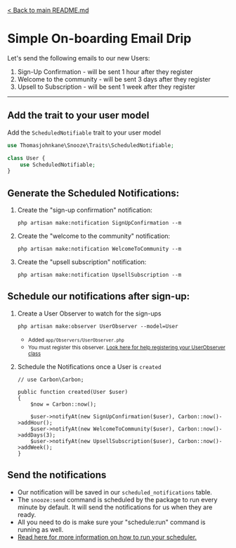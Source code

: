 [< Back to main README.md](https://github.com/thomasjohnkane/laravel-snooze)
# Simple On-boarding Email Drip

Let's send the following emails to our new Users:

1. Sign-Up Confirmation - will be sent 1 hour after they register
2. Welcome to the community - will be sent 3 days after they register
3. Upsell to Subscription - will be sent 1 week after they register

<hr />

## Add the trait to your user model
Add the `ScheduledNotifiable` trait to your user model
```php
use Thomasjohnkane\Snooze\Traits\ScheduledNotifiable;

class User {
    use ScheduledNotifiable;
}
```
## Generate the Scheduled Notifications:

1. Create the "sign-up confirmation" notification: 

    `php artisan make:notification SignUpConfirmation --m`

2. Create the "welcome to the community" notification:

    `php artisan make:notification WelcomeToCommunity --m`

3. Create the "upsell subscription" notification:

    `php artisan make:notification UpsellSubscription --m`

## Schedule our notifications after sign-up:
1. Create a User Observer to watch for the sign-ups

    `php artisan make:observer UserObserver --model=User`
    
    * <small>Added `app/Observers/UserObserver.php`</small>
    * <small>You must register this observer. <a href="https://laravel.com/docs/5.7/eloquent#observers" target="_blank">Look here for help registering your UserObserver class</a></small>

2. Schedule the Notifications once a User is `created`

    ```
    // use Carbon\Carbon;

    public function created(User $user)
    {
        $now = Carbon::now();
   
        $user->notifyAt(new SignUpConfirmation($user), Carbon::now()->addHour();
        $user->notifyAt(new WelcomeToCommunity($user), Carbon::now()->addDays(3);
        $user->notifyAt(new UpsellSubscription($user), Carbon::now()->addWeek();
    }
    ```

## Send the notifications

- Our notification will be saved in our `scheduled_notifications` table.
- The `snooze:send` command is scheduled by the package to run every minute by default. It will send the notifications for us when they are ready.
- All you need to do is make sure your "schedule:run" command is running as well.
- [Read here for more information on how to run your scheduler.](2)

[1]: https://carbon.nesbot.com/docs/ "Carbon"
[2]: https://laravel.com/docs/5.7/scheduling#introduction "Configure Laravel Scheduler"
